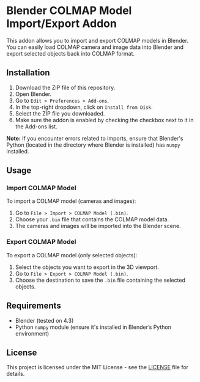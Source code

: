 # Blender COLMAP Model Import/Export Addon

This addon allows you to import and export COLMAP models in Blender. You can easily load COLMAP camera and image data into Blender and export selected objects back into COLMAP format.

## Installation

1. Download the ZIP file of this repository.
2. Open Blender.
3. Go to `Edit > Preferences > Add-ons`.
4. In the top-right dropdown, click on `Install from Disk`.
5. Select the ZIP file you downloaded.
6. Make sure the addon is enabled by checking the checkbox next to it in the Add-ons list.

**Note:** If you encounter errors related to imports, ensure that Blender's Python (located in the directory where Blender is installed) has `numpy` installed.

## Usage

### Import COLMAP Model
To import a COLMAP model (cameras and images):

1. Go to `File > Import > COLMAP Model (.bin)`.
2. Choose your `.bin` file that contains the COLMAP model data.
3. The cameras and images will be imported into the Blender scene.

### Export COLMAP Model
To export a COLMAP model (only selected objects):

1. Select the objects you want to export in the 3D viewport.
2. Go to `File > Export > COLMAP Model (.bin)`.
3. Choose the destination to save the `.bin` file containing the selected objects.

## Requirements

- Blender (tested on 4.3)
- Python `numpy` module (ensure it's installed in Blender’s Python environment)

## License

This project is licensed under the MIT License - see the [LICENSE](LICENSE) file for details.

